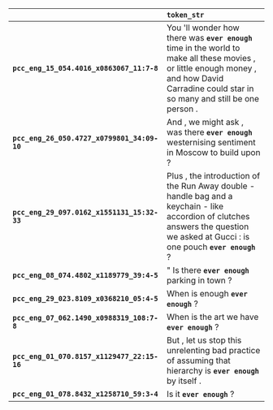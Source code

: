 |                                             | `token_str`                                                                                                                                                                                    |
|:--------------------------------------------|:-----------------------------------------------------------------------------------------------------------------------------------------------------------------------------------------------|
| **`pcc_eng_15_054.4016_x0863067_11:7-8`**   | You 'll wonder how there was __``ever enough``__ time in the world to make all these movies , or little enough money , and how David Carradine could star in so many and still be one person . |
| **`pcc_eng_26_050.4727_x0799801_34:09-10`** | And , we might ask , was there __``ever enough``__ westernising sentiment in Moscow to build upon ?                                                                                            |
| **`pcc_eng_29_097.0162_x1551131_15:32-33`** | Plus , the introduction of the Run Away double - handle bag and a keychain - like accordion of clutches answers the question we asked at Gucci : is one pouch __``ever enough``__ ?            |
| **`pcc_eng_08_074.4802_x1189779_39:4-5`**   | " Is there __``ever enough``__ parking in town ?                                                                                                                                               |
| **`pcc_eng_29_023.8109_x0368210_05:4-5`**   | When is enough __``ever enough``__ ?                                                                                                                                                           |
| **`pcc_eng_07_062.1490_x0988319_108:7-8`**  | When is the art we have __``ever enough``__ ?                                                                                                                                                  |
| **`pcc_eng_01_070.8157_x1129477_22:15-16`** | But , let us stop this unrelenting bad practice of assuming that hierarchy is __``ever enough``__ by itself .                                                                                  |
| **`pcc_eng_01_078.8432_x1258710_59:3-4`**   | Is it __``ever enough``__ ?                                                                                                                                                                    |